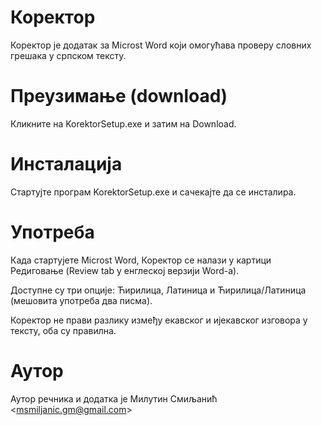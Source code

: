 # Коректор

Коректор је додатак за Microst Word који омогућава проверу словних грешака у српском тексту. 

# Преузимање (download)

Кликните на KorektorSetup.exe и затим на Download.

# Инсталација

Стартујте програм KorektorSetup.exe и сачекајте да се инсталира. 

# Употреба

Када стартујете Microst Word, Коректор се налази у картици Редиговање (Review tab у енглеској верзији Word-a). 

Доступне су три опције: Ћирилица, Латиница и Ћирилица/Латиница (мешовита употреба два писма). 

Коректор не прави разлику између екавског и ијекавског изговора у тексту, оба су правилна.

# Аутор

Аутор речника и додатка је Милутин Смиљанић <<msmiljanic.gm@gmail.com>>

